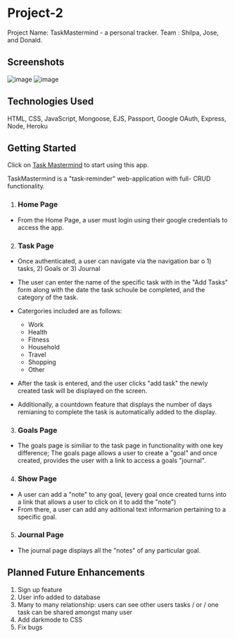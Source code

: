 # Project-2 
Project Name: TaskMastermind - a personal tracker.
Team : Shilpa, Jose, and Donald. 

## Screenshots
![image](https://i.imgur.com/Upo2ews.png)
![image](https://i.imgur.com/Ie8xGs8.png)

## Technologies Used
HTML, CSS, JavaScript, Mongoose, EJS, Passport, Google OAuth, Express, Node, Heroku

## Getting Started 

Click on [Task Mastermind]() to start using this app. 

TaskMastermind is a "task-reminder" web-application with full- CRUD functionality. 

 1) ### Home Page 
  - From the Home Page, a user must login using their google credentials to access the app. 
 2) ### Task Page 
  - Once authenticated, a user can navigate via the navigation bar o 1) tasks, 2) Goals or 3) Journal
  - The user can enter the name of the specific task with in the "Add Tasks" form along with the date the task schoule be completed, and the category of the task. 
  - Catergories included are as follows: 
    - Work   
    - Health
    - Fitness
    - Household
    - Travel
    - Shopping
    - Other

   - After the task is entered, and the user clicks "add task" the newly created task will be displayed on the screen. 
   - Additionally, a countdown feature that displays the number of days remianing to complete the task is automatically added to the display. 
  3) ### Goals Page 
   - The goals page is similiar to the task page in functionality with one key difference; The goals page allows a user to create a "goal" and once created, provides the user with a link to access a goals "journal". 

  4) ### Show Page 
   - A user can add a "note" to any goal, (every goal once created turns into a link that allows a user to click on it to add the "note")
   - From there, a user can add any aditional text informarion pertaining to a specific goal. 
    
  5) ### Journal Page
   - The journal page displays all the "notes" of any particular goal. 



## Planned Future Enhancements  
1) Sign up feature 
2) User info added to database
3) Many to many relationship: users can see other users tasks / or / one task can be shared amongst many user 
4) Add darkmode to CSS
5) Fix bugs
